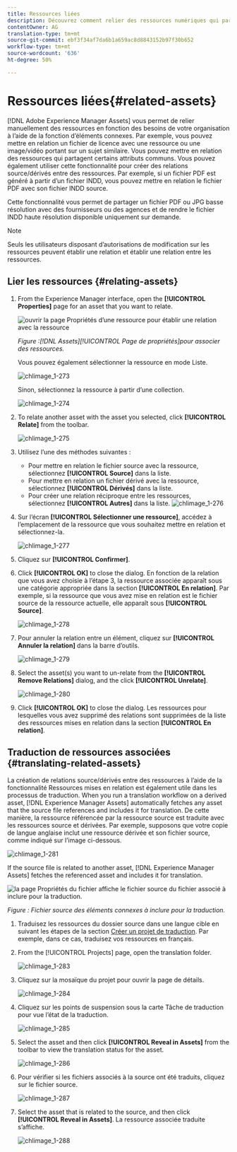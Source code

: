```yaml
---
title: Ressources liées
description: Découvrez comment relier des ressources numériques qui partagent certains attributs communs. Créez également des relations dérivées de la source entre les ressources numériques.
contentOwner: AG
translation-type: tm+mt
source-git-commit: ebf3f34af7da6b1a659ac8d8843152b97f30b652
workflow-type: tm+mt
source-wordcount: '636'
ht-degree: 50%

---
```



# Ressources liées{#related-assets}

[!DNL Adobe Experience Manager Assets] vous permet de relier manuellement des ressources en fonction des besoins de votre organisation à l’aide de la fonction d’éléments connexes. Par exemple, vous pouvez mettre en relation un fichier de licence avec une ressource ou une image/vidéo portant sur un sujet similaire. Vous pouvez mettre en relation des ressources qui partagent certains attributs communs. Vous pouvez également utiliser cette fonctionnalité pour créer des relations source/dérivés entre des ressources. Par exemple, si un fichier PDF est généré à partir d’un fichier INDD, vous pouvez mettre en relation le fichier PDF avec son fichier INDD source.

Cette fonctionnalité vous permet de partager un fichier PDF ou JPG basse résolution avec des fournisseurs ou des agences et de rendre le fichier INDD haute résolution disponible uniquement sur demande.

>[!NOTE]
>
>Seuls les utilisateurs disposant d’autorisations de modification sur les ressources peuvent établir une relation et établir une relation entre les ressources.

## Lier les ressources {#relating-assets}

1. From the Experience Manager interface, open the **[!UICONTROL Properties]** page for an asset that you want to relate.

   ![ouvrir la page Propriétés d’une ressource pour établir une relation avec la ressource](assets/asset-properties-relate-assets.png)

   *Figure :[!DNL Assets][!UICONTROL Page de propriétés]pour associer des ressources.*

   Vous pouvez également sélectionner la ressource en mode Liste.

   ![chlimage_1-273](assets/chlimage_1-273.png)

   Sinon, sélectionnez la ressource à partir d’une collection.

   ![chlimage_1-274](assets/chlimage_1-274.png)

1. To relate another asset with the asset you selected, click **[!UICONTROL Relate]** from the toolbar.

   ![chlimage_1-275](assets/chlimage_1-275.png)

1. Utilisez l’une des méthodes suivantes :

   * Pour mettre en relation le fichier source avec la ressource, sélectionnez **[!UICONTROL Source]** dans la liste.
   * Pour mettre en relation un fichier dérivé avec la ressource, sélectionnez **[!UICONTROL Dérivés]** dans la liste.
   * Pour créer une relation réciproque entre les ressources, sélectionnez **[!UICONTROL Autres]** dans la liste.
   ![chlimage_1-276](assets/chlimage_1-276.png)

1. Sur l’écran **[!UICONTROL Sélectionner une ressource]**, accédez à l’emplacement de la ressource que vous souhaitez mettre en relation et sélectionnez-la.

   ![chlimage_1-277](assets/chlimage_1-277.png)

1. Cliquez sur **[!UICONTROL Confirmer]**.
1. Click **[!UICONTROL OK]** to close the dialog. En fonction de la relation que vous avez choisie à l’étape 3, la ressource associée apparaît sous une catégorie appropriée dans la section **[!UICONTROL En relation]**. Par exemple, si la ressource que vous avez mise en relation est le fichier source de la ressource actuelle, elle apparaît sous **[!UICONTROL Source]**.

   ![chlimage_1-278](assets/chlimage_1-278.png)

1. Pour annuler la relation entre un élément, cliquez sur **[!UICONTROL Annuler la relation]** dans la barre d’outils.

   ![chlimage_1-279](assets/chlimage_1-279.png)

1. Select the asset(s) you want to un-relate from the **[!UICONTROL Remove Relations]** dialog, and the click **[!UICONTROL Unrelate]**.

   ![chlimage_1-280](assets/chlimage_1-280.png)

1. Click **[!UICONTROL OK]** to close the dialog. Les ressources pour lesquelles vous avez supprimé des relations sont supprimées de la liste des ressources mises en relation dans la section **[!UICONTROL En relation]**.

## Traduction de ressources associées {#translating-related-assets}

La création de relations source/dérivés entre des ressources à l’aide de la fonctionnalité Ressources mises en relation est également utile dans les processus de traduction. When you run a translation workflow on a derived asset, [!DNL Experience Manager Assets] automatically fetches any asset that the source file references and includes it for translation. De cette manière, la ressource référencée par la ressource source est traduite avec les ressources source et dérivées. Par exemple, supposons que votre copie de langue anglaise inclut une ressource dérivée et son fichier source, comme indiqué sur l’image ci-dessous.

![chlimage_1-281](assets/chlimage_1-281.png)

If the source file is related to another asset, [!DNL Experience Manager Assets] fetches the referenced asset and includes it for translation.

![la page Propriétés du fichier affiche le fichier source du fichier associé à inclure pour la traduction.](assets/asset-properties-source-asset.png)

*Figure : Fichier source des éléments connexes à inclure pour la traduction.*

1. Traduisez les ressources du dossier source dans une langue cible en suivant les étapes de la section [Créer un projet de traduction](translation-projects.md#create-a-new-translation-project). Par exemple, dans ce cas, traduisez vos ressources en français.

1. From the [!UICONTROL Projects] page, open the translation folder.

   ![chlimage_1-283](assets/chlimage_1-283.png)

1. Cliquez sur la mosaïque du projet pour ouvrir la page de détails.

   ![chlimage_1-284](assets/chlimage_1-284.png)

1. Cliquez sur les points de suspension sous la carte Tâche de traduction pour vue l’état de la traduction.

   ![chlimage_1-285](assets/chlimage_1-285.png)

1. Select the asset and then click **[!UICONTROL Reveal in Assets]** from the toolbar to view the translation status for the asset.

   ![chlimage_1-286](assets/chlimage_1-286.png)

1. Pour vérifier si les fichiers associés à la source ont été traduits, cliquez sur le fichier source.

   ![chlimage_1-287](assets/chlimage_1-287.png)

1. Select the asset that is related to the source, and then click **[!UICONTROL Reveal in Assets]**. La ressource associée traduite s’affiche.

   ![chlimage_1-288](assets/chlimage_1-288.png)
